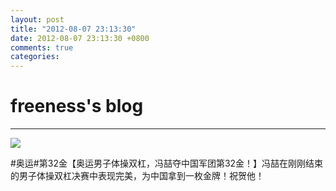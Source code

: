 ```yaml
---
layout: post
title: "2012-08-07 23:13:30"
date: 2012-08-07 23:13:30 +0800
comments: true
categories: 
---
```


# freeness's blog

----------

![](http://okqmqrbgo.bkt.clouddn.com/201208072313301.jpg)

>
\#奥运\#第32金【奥运男子体操双杠，冯喆夺中国军团第32金！】冯喆在刚刚结束的男子体操双杠决赛中表现完美，为中国拿到一枚金牌！祝贺他！